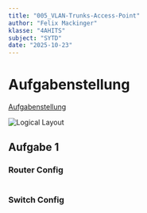 ```yaml
---
title: "005_VLAN-Trunks-Access-Point"
author: "Felix Mackinger"
klasse: "4AHITS"
subject: "SYTD"
date: "2025-10-23"
---
```



# Aufgabenstellung

[Aufgabenstellung](https://felix-mackinger.github.io/Report-gen/SYTD/docs/SYTD/005_VLAN-Trunks-Access-Ports/img/Übung_05-VLANs_Trunks_und_Access_Ports.pdf)


![Logical Layout](/img/logical-layout.png)


## Aufgabe 1 

### Router Config

```console

```

### Switch Config

```console

```
